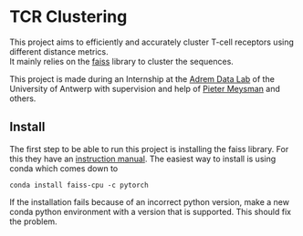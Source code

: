 # TCR Clustering

This project aims to efficiently and accurately cluster T-cell receptors using different distance metrics.  
It mainly relies on the [faiss](https://github.com/facebookresearch/faiss/) library to cluster the sequences.

This project is made during an Internship at the [Adrem Data Lab](https://www.uantwerpen.be/en/research-groups/adrem-data-lab/) 
of the University of Antwerp with supervision and help of [Pieter Meysman](https://www.uantwerpen.be/nl/personeel/pieter-meysman/) and others.

 
 ## Install
 
 The first step to be able to run this project is installing the faiss library.
 For this they have an [instruction manual](https://github.com/facebookresearch/faiss/blob/master/INSTALL.md).
 The easiest way to install is using conda which comes down to
 
 ```
 conda install faiss-cpu -c pytorch
 ```
 
 If the installation fails because of an incorrect python version, make a new conda python environment with a version that is supported.
 This should fix the problem.
 
 
 
 
